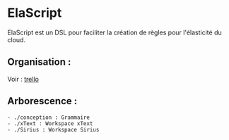# ElaScript 
ElaScript est un DSL pour faciliter la création de règles pour l'élasticité du cloud.

## Organisation :
Voir : [trello](https://trello.com/b/xYyJS2iT/elascript)

## Arborescence :
	- ./conception : Grammaire
	- ./xText : Workspace xText
	- ./Sirius : Workspace Sirius
